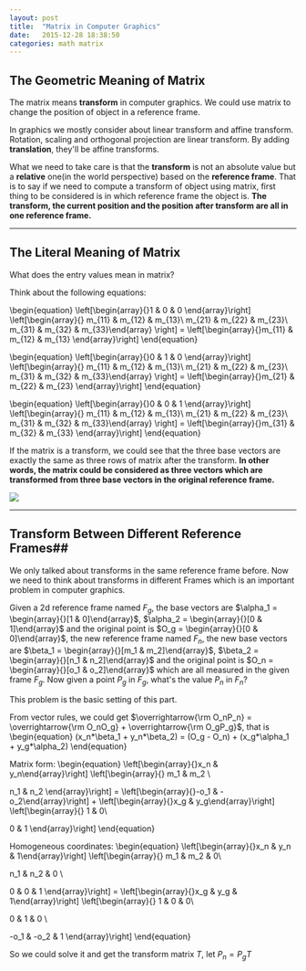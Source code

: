 ```yaml
---
layout: post
title:  "Matrix in Computer Graphics"
date:   2015-12-28 18:38:50
categories: math matrix
---
```


## The Geometric Meaning of Matrix ##

The matrix means **transform** in computer graphics. We could use matrix to change the position of object in a reference frame. 

In graphics we mostly consider about linear transform and affine transform. Rotation, scaling and orthogonal projection are linear transform. By adding **translation**, they'll be affine transforms.

What we need to take care is that the **transform** is not an absolute value but a **relative** one(in the world perspective) based on the **reference frame**. That is to say if we need to compute a transform of object using matrix, first thing to be considered is in which reference frame the object is. **The transform, the current position and the position after transform are all in one reference frame.**


----------


## The Literal Meaning of Matrix ##

What does the entry values mean in matrix?

Think about the following equations:

\begin{equation}
 \left[\begin{array}{}1 & 0 & 0 \end{array}\right]
\left[\begin{array}{}
m_{11} & m_{12} & m_{13}\\
m_{21} & m_{22} & m_{23}\\
m_{31} & m_{32} & m_{33}\end{array} \right] = 
\left[\begin{array}{}m_{11} & m_{12} & m_{13} \end{array}\right]
\end{equation}

\begin{equation}
 \left[\begin{array}{}0 & 1 & 0 \end{array}\right]
\left[\begin{array}{}
m_{11} & m_{12} & m_{13}\\
m_{21} & m_{22} & m_{23}\\
m_{31} & m_{32} & m_{33}\end{array} \right] = 
\left[\begin{array}{}m_{21} & m_{22} & m_{23} \end{array}\right]
\end{equation}

\begin{equation}
 \left[\begin{array}{}0 & 0 & 1 \end{array}\right]
\left[\begin{array}{}
m_{11} & m_{12} & m_{13}\\
m_{21} & m_{22} & m_{23}\\
m_{31} & m_{32} & m_{33}\end{array} \right] = 
\left[\begin{array}{}m_{31} & m_{32} & m_{33} \end{array}\right]
\end{equation}

If the matrix is a transform, we could see that the three base vectors are exactly the same as three rows of matrix after the transform. **In other words,  the matrix could be considered as three vectors which are transformed from three base vectors in the original reference frame.**

![](https://github.com/fanxiaochen/fanxiaochen.github.io/tree/master/css/pics/matrix-literal-meaning.jpg)


----------


## Transform Between Different Reference Frames##

We only talked about transforms in the same reference frame before. Now we need to think about transforms in different Frames which is an important problem in computer graphics.

Given a 2d reference frame named $F_g$,  the base vectors are $\alpha_1 = \begin{array}{}[1 & 0]\end{array}$, $\alpha_2 = \begin{array}{}[0 & 1]\end{array}$ and the original point is $O_g = \begin{array}{}[0 & 0]\end{array}$, the new reference frame named $F_n$, the new base vectors are $\beta_1 = \begin{array}{}[m_1 & m_2]\end{array}$, $\beta_2 = \begin{array}{}[n_1 & n_2]\end{array}$ and the original point is $O_n = \begin{array}{}[o_1 & o_2]\end{array}$ which are all measured in the given frame $F_g$. Now given a point $P_g$ in $F_g$, what's the value $P_n$ in $F_n$?

This problem is the basic setting of this part.

From vector rules, we could get $\overrightarrow{\rm O_nP_n} = \overrightarrow{\rm O_nO_g} + \overrightarrow{\rm O_gP_g}$, that is 
\begin{equation}
(x_n*\beta_1 + y_n*\beta_2) = (O_g - O_n) + (x_g*\alpha_1 + y_g*\alpha_2)
\end{equation}

Matrix form:
\begin{equation}
\left[\begin{array}{}x_n & y_n\end{array}\right]
\left[\begin{array}{}
m_1 & m_2  \\

n_1 & n_2
\end{array}\right] = 
\left[\begin{array}{}-o_1 & -o_2\end{array}\right] + 
\left[\begin{array}{}x_g & y_g\end{array}\right]
\left[\begin{array}{}
1 & 0\\

0 & 1
\end{array}\right]
\end{equation}

Homogeneous coordinates:
\begin{equation}
\left[\begin{array}{}x_n & y_n & 1\end{array}\right]
\left[\begin{array}{}
m_1 & m_2 & 0\\

n_1 & n_2 & 0 \\

0 & 0 & 1
\end{array}\right] = 
\left[\begin{array}{}x_g & y_g & 1\end{array}\right]
\left[\begin{array}{}
1 & 0 & 0\\

0 & 1 & 0 \\

-o_1 & -o_2 & 1
\end{array}\right]
\end{equation}

So we could solve it and get the transform matrix $T$, let $P_n = P_g T$



